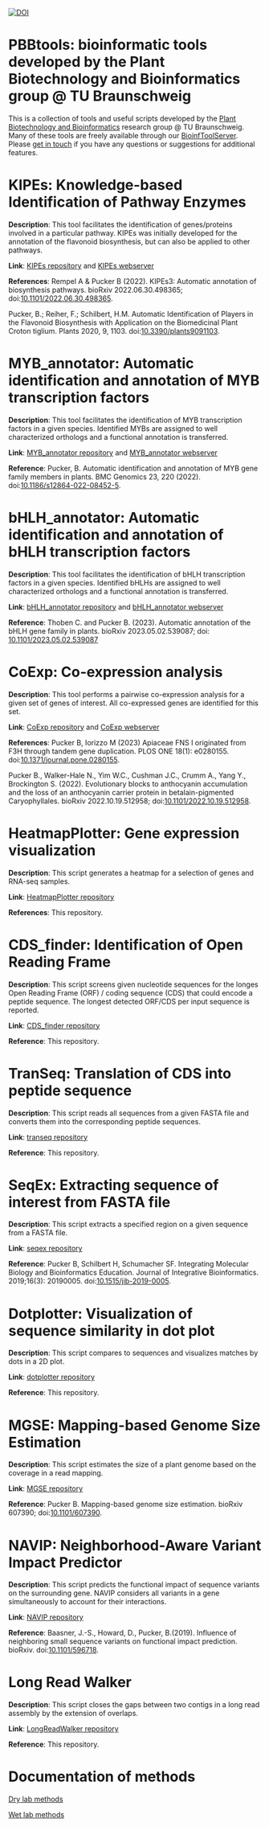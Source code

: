 [![DOI](https://zenodo.org/badge/524938056.svg)](https://zenodo.org/badge/latestdoi/524938056)

# PBBtools: bioinformatic tools developed by the Plant Biotechnology and Bioinformatics group @ TU Braunschweig
This is a collection of tools and useful scripts developed by the [Plant Biotechnology and Bioinformatics](https://www.tu-braunschweig.de/en/ifp/pbb) research group @ TU Braunschweig. Many of these tools are freely available through our [BioinfToolServer](https://www.tu-braunschweig.de/en/ifp/pbb/tools). Please [get in touch](https://www.tu-braunschweig.de/en/ifp/pbb/contact) if you have any questions or suggestions for additional features.



# KIPEs: Knowledge-based Identification of Pathway Enzymes
**Description**: This tool facilitates the identification of genes/proteins involved in a particular pathway. KIPEs was initially developed for the annotation of the flavonoid biosynthesis, but can also be applied to other pathways.

**Link**: [KIPEs repository](https://github.com/bpucker/KIPEs) and [KIPEs webserver](https://pbb-tools.de/KIPEs/)

**References**: 
Rempel A & Pucker B (2022). KIPEs3: Automatic annotation of biosynthesis pathways. bioRxiv 2022.06.30.498365; doi:[10.1101/2022.06.30.498365](https://doi.org/10.1101/2022.06.30.498365).

Pucker, B.; Reiher, F.; Schilbert, H.M. Automatic Identification of Players in the Flavonoid Biosynthesis with Application on the Biomedicinal Plant Croton tiglium. Plants 2020, 9, 1103. doi:[10.3390/plants9091103](https://doi.org/10.3390/plants9091103).


# MYB_annotator: Automatic identification and annotation of MYB transcription factors
**Description**: This tool facilitates the identification of MYB transcription factors in a given species. Identified MYBs are assigned to well characterized orthologs and a functional annotation is transferred.

**Link**: [MYB_annotator repository](https://github.com/bpucker/MYB_annotator) and [MYB_annotator webserver](https://pbb-tools.de/MYB_annotator/)

**Reference**: Pucker, B. Automatic identification and annotation of MYB gene family members in plants. BMC Genomics 23, 220 (2022). doi:[10.1186/s12864-022-08452-5](https://doi.org/10.1186/s12864-022-08452-5).



# bHLH_annotator: Automatic identification and annotation of bHLH transcription factors
**Description**: This tool facilitates the identification of bHLH transcription factors in a given species. Identified bHLHs are assigned to well characterized orthologs and a functional annotation is transferred.

**Link**: [bHLH_annotator repository](https://github.com/bpucker/bHLH_annotator) and [bHLH_annotator webserver](https://pbb-tools.de/bHLH_annotator/)

**Reference**: Thoben C. and Pucker B. (2023). Automatic annotation of the bHLH gene family in plants. bioRxiv 2023.05.02.539087; doi: [10.1101/2023.05.02.539087](https://doi.org/10.1101/2023.05.02.539087)





# CoExp: Co-expression analysis
**Description**: This tool performs a pairwise co-expression analysis for a given set of genes of interest. All co-expressed genes are identified for this set.

**Link**: [CoExp repository](https://github.com/bpucker/CoExp) and [CoExp webserver](https://pbb-tools.de/CoExp/)

**References**: 
Pucker B, Iorizzo M (2023) Apiaceae FNS I originated from F3H through tandem gene duplication. PLOS ONE 18(1): e0280155. doi:[10.1371/journal.pone.0280155](https://doi.org/10.1371/journal.pone.0280155).

Pucker B., Walker-Hale N., Yim W.C., Cushman J.C., Crumm A., Yang Y., Brockington S. (2022). Evolutionary blocks to anthocyanin accumulation and the loss of an anthocyanin carrier protein in betalain-pigmented Caryophyllales. bioRxiv 2022.10.19.512958; doi:[10.1101/2022.10.19.512958](https://doi.org/10.1101/2022.10.19.512958).



# HeatmapPlotter: Gene expression visualization
**Description**: This script generates a heatmap for a selection of genes and RNA-seq samples.

**Link**: [HeatmapPlotter repository](https://github.com/bpucker/PBBtools/blob/main/heatmapper/README.md)

**References**: This repository.


# CDS_finder: Identification of Open Reading Frame
**Description**: This script screens given nucleotide sequences for the longes Open Reading Frame (ORF) / coding sequence (CDS) that could encode a peptide sequence. The longest detected ORF/CDS per input sequence is reported.

**Link**: [CDS_finder repository](https://github.com/bpucker/PBBTools/blob/main/cds_finder/README.md)

**Reference**: This repository.



# TranSeq: Translation of CDS into peptide sequence
**Description**: This script reads all sequences from a given FASTA file and converts them into the corresponding peptide sequences.

**Link**: [transeq repository](https://github.com/bpucker/PBBTools/blob/main/transeq/README.md)

**Reference**: This repository.



# SeqEx: Extracting sequence of interest from FASTA file
**Description**: This script extracts a specified region on a given sequence from a FASTA file.

**Link**: [seqex repository](https://github.com/bpucker/PBBtools/blob/main/seqex/README.md)

**Reference**: Pucker B, Schilbert H, Schumacher SF. Integrating Molecular Biology and Bioinformatics Education. Journal of Integrative Bioinformatics. 2019;16(3): 20190005. doi:[10.1515/jib-2019-0005](https://doi.org/10.1515/jib-2019-0005).



# Dotplotter: Visualization of sequence similarity in dot plot
**Description**: This script compares to sequences and visualizes matches by dots in a 2D plot.

**Link**: [dotplotter repository](https://github.com/bpucker/PBBtools/blob/main/dotplotter/README.md)

**Reference**: This repository.



# MGSE: Mapping-based Genome Size Estimation
**Description**: This script estimates the size of a plant genome based on the coverage in a read mapping.

**Link**: [MGSE repository](https://github.com/bpucker/MGSE)

**Reference**: Pucker B. Mapping-based genome size estimation. bioRxiv 607390; doi:[10.1101/607390](https://doi.org/10.1101/607390).



# NAVIP: Neighborhood-Aware Variant Impact Predictor
**Description**: This script predicts the functional impact of sequence variants on the surrounding gene. NAVIP considers all variants in a gene simultaneously to account for their interactions.

**Link**: [NAVIP repository](https://github.com/bpucker/NAVIP)

**Reference**: Baasner, J.-S., Howard, D., Pucker, B.(2019). Influence of neighboring small sequence variants on functional impact prediction. bioRxiv. doi:[10.1101/596718](https://doi.org/10.1101/596718).



# Long Read Walker
**Description**: This script closes the gaps between two contigs in a long read assembly by the extension of overlaps.

**Link**: [LongReadWalker repository](https://github.com/bpucker/LongReadWalker)

**Reference**: This repository.


# Documentation of methods
[Dry lab methods](https://github.com/bpucker/pbb-drylab)

[Wet lab methods](https://github.com/bpucker/pbb-wetlab)



